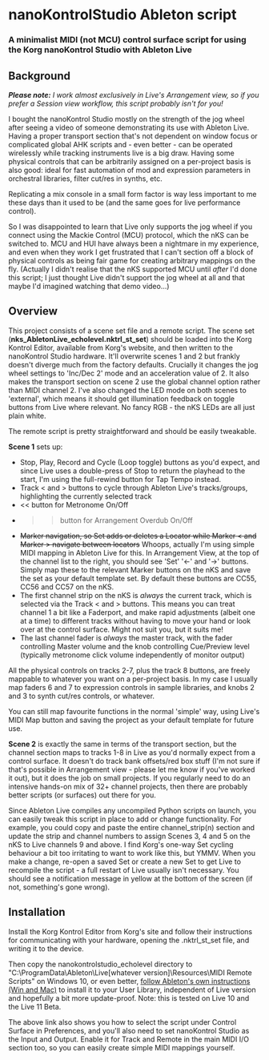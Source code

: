 # nanoKontrolStudio Ableton script

### A minimalist MIDI (not MCU) control surface script for using the Korg nanoKontrol Studio with Ableton Live

## Background

_**Please note:** I work almost exclusively in Live's Arrangement view, so if you prefer a Session view workflow, this script probably isn't for you!_

I bought the nanoKontrol Studio mostly on the strength of the jog wheel after seeing a video of someone demonstrating its use with Ableton Live. Having a proper transport section that's not dependent on window focus or complicated global AHK scripts and - even better - can be operated wirelessly while tracking instruments live is a big draw. Having some physical controls that can be arbitrarily assigned on a per-project basis is also good: ideal for fast automation of mod and expression parameters in orchestral libraries, filter cut/res in synths, etc.

Replicating a mix console in a small form factor is way less important to me these days than it used to be (and the same goes for live performance control).

So I was disappointed to learn that Live only supports the jog wheel if you connect using the Mackie Control (MCU) protocol, which the nKS can be switched to. MCU and HUI have always been a nightmare in my experience, and even when they work I get frustrated that I can't section off a block of physical controls as being fair game for creating arbitrary mappings on the fly. (Actually I didn't realise that the nKS supported MCU until _after_ I'd done this script; I just thought Live didn't support the jog wheel at all and that maybe I'd imagined watching that demo video...)

## Overview

This project consists of a scene set file and a remote script. The scene set (**nks_AbletonLive_echolevel.nktrl_st_set**) should be loaded into the Korg Kontrol Editor, available from Korg's website, and then written to the nanoKontrol Studio hardware. It'll overwrite scenes 1 and 2 but frankly doesn't diverge much from the factory defaults. Crucially it changes the jog wheel settings to 'Inc/Dec 2' mode and an acceleration value of 2. It also makes the transport section on scene 2 use the global channel option rather than MIDI channel 2. I've also changed the LED mode on both scenes to 'external', which means it should get illumination feedback on toggle buttons from Live where relevant. No fancy RGB - the nKS LEDs are all just plain white.

The remote script is pretty straightforward and should be easily tweakable.

**Scene 1** sets up:
* Stop, Play, Record and Cycle (Loop toggle) buttons as you'd expect, and since Live uses a double-press of Stop to return the playhead to the start, I'm using the full-rewind button for Tap Tempo instead.
* Track < and > buttons to cycle through Ableton Live's tracks/groups, highlighting the currently selected track
* << button for Metronome On/Off
* >> button for Arrangement Overdub On/Off
* ~~Marker navigation, so Set adds or deletes a Locator while Marker < and Marker > navigate between locators~~ Whoops, actually I'm using simple MIDI mapping in Ableton Live for this. In Arrangement View, at the top of the channel list to the right, you should see 'Set' '<-' and '->' buttons. Simply map these to the relevant Marker buttons on the nKS and save the set as your default template set. By default these buttons are CC55, CC56 and CC57 on the nKS.
* The first channel strip on the nKS is _always_ the current track, which is selected via the Track < and > buttons. This means you can treat channel 1 a bit like a Faderport, and make rapid adjustments (albeit one at a time) to different tracks without having to move your hand or look over at the control surface. Might not suit you, but it suits me!
* The last channel fader is _always_ the master track, with the fader controlling Master volume and the knob controlling Cue/Preview level (typically metronome click volume independently of monitor output)

All the physical controls on tracks 2-7, plus the track 8 buttons, are freely mappable to whatever you want on a per-project basis. In my case I usually map faders 6 and 7 to expression controls in sample libraries, and knobs 2 and 3 to synth cut/res controls, or whatever.

You can still map favourite functions in the normal 'simple' way, using Live's MIDI Map button and saving the project as your default template for future use.

**Scene 2** is exactly the same in terms of the transport section, but the channel section maps to tracks 1-8 in Live as you'd normally expect from a control surface. It doesn't do track bank offsets/red box stuff (I'm not sure if that's possible in Arrangement view - please let me know if you've worked it out), but it does the job on small projects. If you regularly need to do an intensive hands-on mix of 32+ channel projects, then there are probably better scripts (or surfaces) out there for you.

Since Ableton Live compiles any uncompiled Python scripts on launch, you can easily tweak this script in place to add or change functionality. For example, you could copy and paste the entire channel_strip(n) section and update the strip and channel numbers to assign Scenes 3, 4 and 5 on the nKS to Live channels 9 and above. I find Korg's one-way Set cycling behaviour a bit too irritating to want to work like this, but YMMV. When you make a change, re-open a saved Set or create a new Set to get Live to recompile the script - a full restart of Live usually isn't necessary. You should see a notification message in yellow at the bottom of the screen (if not, something's gone wrong).  


## Installation

Install the Korg Kontrol Editor from Korg's site and follow their instructions for communicating with your hardware, opening the .nktrl_st_set file, and writing it to the device.

Then copy the nanokontrolstudio_echolevel directory to "C:\ProgramData\Ableton\Live[whatever version]\Resources\MIDI Remote Scripts" on Windows 10, or even better, [follow Ableton's own instructions (Win and Mac)](https://help.ableton.com/hc/en-us/articles/209072009-Installing-third-party-remote-scripts) to install it to your User Library, independent of Live version and hopefully a bit more update-proof. Note: this is tested on Live 10 and the Live 11 Beta.

The above link also shows you how to select the script under Control Surface in Preferences, and you'll also need to set nanoKontrol Studio as the Input and Output. Enable it for Track and Remote in the main MIDI I/O section too, so you can easily create simple MIDI mappings yourself.
